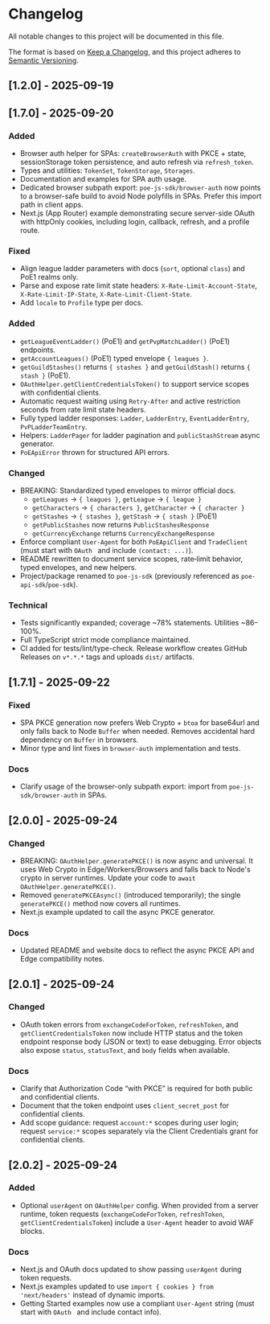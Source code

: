 # Changelog

All notable changes to this project will be documented in this file.

The format is based on [Keep a Changelog](https://keepachangelog.com/en/1.0.0/),
and this project adheres to [Semantic Versioning](https://semver.org/spec/v2.0.0.html).

## [1.2.0] - 2025-09-19

## [1.7.0] - 2025-09-20

### Added
- Browser auth helper for SPAs: `createBrowserAuth` with PKCE + state, sessionStorage token persistence, and auto refresh via `refresh_token`.
- Types and utilities: `TokenSet`, `TokenStorage`, `Storages`.
- Documentation and examples for SPA auth usage.
- Dedicated browser subpath export: `poe-js-sdk/browser-auth` now points to a browser-safe build to avoid Node polyfills in SPAs. Prefer this import path in client apps.
- Next.js (App Router) example demonstrating secure server-side OAuth with httpOnly cookies, including login, callback, refresh, and a profile route.

### Fixed
- Align league ladder parameters with docs (`sort`, optional `class`) and PoE1 realms only.
- Parse and expose rate limit state headers: `X-Rate-Limit-Account-State`, `X-Rate-Limit-IP-State`, `X-Rate-Limit-Client-State`.
- Add `locale` to `Profile` type per docs.

### Added
- `getLeagueEventLadder()` (PoE1) and `getPvpMatchLadder()` (PoE1) endpoints.
- `getAccountLeagues()` (PoE1) typed envelope `{ leagues }`.
- `getGuildStashes()` returns `{ stashes }` and `getGuildStash()` returns `{ stash }` (PoE1).
 - `OAuthHelper.getClientCredentialsToken()` to support service scopes with confidential clients.
 - Automatic request waiting using `Retry-After` and active restriction seconds from rate limit state headers.
 - Fully typed ladder responses: `Ladder`, `LadderEntry`, `EventLadderEntry`, `PvPLadderTeamEntry`.
 - Helpers: `LadderPager` for ladder pagination and `publicStashStream` async generator.
 - `PoEApiError` thrown for structured API errors.

### Changed
- BREAKING: Standardized typed envelopes to mirror official docs.
  - `getLeagues` → `{ leagues }`, `getLeague` → `{ league }`
  - `getCharacters` → `{ characters }`, `getCharacter` → `{ character }`
  - `getStashes` → `{ stashes }`, `getStash` → `{ stash }` (PoE1)
  - `getPublicStashes` now returns `PublicStashesResponse`
  - `getCurrencyExchange` returns `CurrencyExchangeResponse`
- Enforce compliant `User-Agent` for both `PoEApiClient` and `TradeClient` (must start with `OAuth ` and include `(contact: ...)`).
- README rewritten to document service scopes, rate‑limit behavior, typed envelopes, and new helpers.
- Project/package renamed to `poe-js-sdk` (previously referenced as `poe-api-sdk`/`poe-sdk`).
### Technical
- Tests significantly expanded; coverage ~78% statements. Utilities ~86–100%.
- Full TypeScript strict mode compliance maintained.
- CI added for tests/lint/type-check. Release workflow creates GitHub Releases on `v*.*.*` tags and uploads `dist/` artifacts.

## [1.7.1] - 2025-09-22

### Fixed
- SPA PKCE generation now prefers Web Crypto + `btoa` for base64url and only falls back to Node `Buffer` when needed. Removes accidental hard dependency on `Buffer` in browsers.
- Minor type and lint fixes in `browser-auth` implementation and tests.

### Docs
- Clarify usage of the browser-only subpath export: import from `poe-js-sdk/browser-auth` in SPAs.
## [2.0.0] - 2025-09-24

### Changed
- BREAKING: `OAuthHelper.generatePKCE()` is now async and universal. It uses Web Crypto in Edge/Workers/Browsers and falls back to Node's crypto in server runtimes. Update your code to `await OAuthHelper.generatePKCE()`.
- Removed `generatePKCEAsync()` (introduced temporarily); the single `generatePKCE()` method now covers all runtimes.
- Next.js example updated to call the async PKCE generator.

### Docs
- Updated README and website docs to reflect the async PKCE API and Edge compatibility notes.

## [2.0.1] - 2025-09-24

### Changed
- OAuth token errors from `exchangeCodeForToken`, `refreshToken`, and `getClientCredentialsToken` now include HTTP status and the token endpoint response body (JSON or text) to ease debugging. Error objects also expose `status`, `statusText`, and `body` fields when available.

### Docs
- Clarify that Authorization Code “with PKCE” is required for both public and confidential clients.
- Document that the token endpoint uses `client_secret_post` for confidential clients.
- Add scope guidance: request `account:*` scopes during user login; request `service:*` scopes separately via the Client Credentials grant for confidential clients.

## [2.0.2] - 2025-09-24

### Added
- Optional `userAgent` on `OAuthHelper` config. When provided from a server runtime, token requests (`exchangeCodeForToken`, `refreshToken`, `getClientCredentialsToken`) include a `User-Agent` header to avoid WAF blocks.

### Docs
- Next.js and OAuth docs updated to show passing `userAgent` during token requests.
- Next.js examples updated to use `import { cookies } from 'next/headers'` instead of dynamic imports.
- Getting Started examples now use a compliant `User-Agent` string (must start with `OAuth ` and include contact info).
